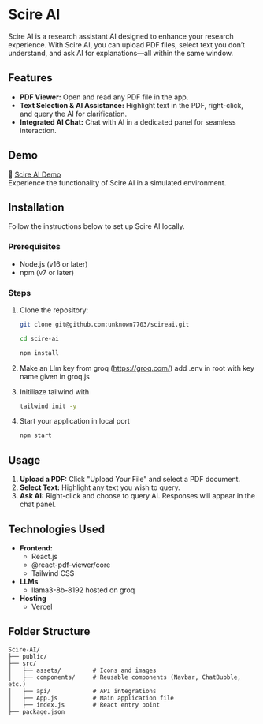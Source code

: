 # Scire AI

Scire AI is a research assistant AI designed to enhance your research experience. With Scire AI, you can upload PDF files, select text you don’t understand, and ask AI for explanations—all within the same window.

## Features

- **PDF Viewer:** Open and read any PDF file in the app.
- **Text Selection & AI Assistance:** Highlight text in the PDF, right-click, and query the AI for clarification.
- **Integrated AI Chat:** Chat with AI in a dedicated panel for seamless interaction.

## Demo

🔗 [Scire AI Demo](https://scireai.vercel.app/)  
Experience the functionality of Scire AI in a simulated environment.

## Installation

Follow the instructions below to set up Scire AI locally.

### Prerequisites

- Node.js (v16 or later)
- npm (v7 or later)

### Steps

1. Clone the repository:
   ```bash
   git clone git@github.com:unknown7703/scireai.git
   ```
   ```bash
   cd scire-ai
   ```
   ```bash
   npm install
   ```
2. Make an Llm key from groq (https://groq.com/) add .env in root with key name given in groq.js

3. Initiliaze tailwind with
   ```bash
   tailwind init -y
   ```

4. Start your application in local port

   ```bash
   npm start
   ```



## Usage
1. **Upload a PDF:** Click "Upload Your File" and select a PDF document.
2. **Select Text:** Highlight any text you wish to query.
3. **Ask AI:** Right-click and choose to query AI. Responses will appear in the chat panel.

## Technologies Used

- **Frontend:**
  - React.js
  - @react-pdf-viewer/core
  - Tailwind CSS
- **LLMs**
  - llama3-8b-8192 hosted on groq
- **Hosting**
  - Vercel

## Folder Structure

    Scire-AI/
    ├── public/
    ├── src/
    │   ├── assets/         # Icons and images
    │   ├── components/     # Reusable components (Navbar, ChatBubble, etc.)
    │   ├── api/            # API integrations
    │   ├── App.js          # Main application file
    │   ├── index.js        # React entry point
    ├── package.json


